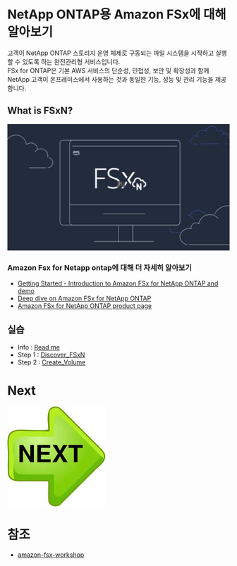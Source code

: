 # NetApp ONTAP용 Amazon FSx에 대해 알아보기
고객이 NetApp ONTAP 스토리지 운영 체제로 구동되는 파일 시스템을 시작하고 실행할 수 있도록 하는 완전관리형 서비스입니다. </br>
FSx for ONTAP은 기본 AWS 서비스의 단순성, 민첩성, 보안 및 확장성과 함께 NetApp 고객이 온프레미스에서 사용하는 것과 동일한 기능, 성능 및 관리 기능을 제공합니다.

## What is FSxN?
[![Alt text](./Images/readme-0.png)](https://youtu.be/2MefyahWOq4)

### Amazon Fsx for Netapp ontap에 대해 더 자세히 알아보기
- [Getting Started - Introduction to Amazon FSx for NetApp ONTAP and demo](https://www.youtube.com/watch?v=JcKsOUYoJYA)
- [Deep dive on Amazon FSx for NetApp ONTAP](https://www.youtube.com/watch?v=V7iwoZHDNGs)
- [Amazon FSx for NetApp ONTAP product page](https://aws.amazon.com/fsx/netapp-ontap/)

## 실습
- Info : [Read me](./Readme.md)
- Step 1 : [Discover_FSxN](./Discover_FSxN.md)
- Step 2 : [Create_Volume](./Create_Volume.md)

# Next
[![Next.png](./Images/Next.png)](./Discover_FSxN.md)

# 참조
- [amazon-fsx-workshop](https://github.com/aws-samples/amazon-fsx-workshop/tree/master/netapp-ontap/01-access-workshop-environment)